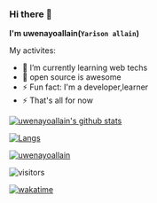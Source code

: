 ### Hi there 👋

**I'm  uwenayoallain(`Yarison allain`)**

My activites:
* 🌱 I’m currently learning web techs
* 👯 open source is awesome
* ⚡ Fun fact: I'm a developer,learner
* ⚡ That's all for now

[![uwenayoallain's github stats](https://github-readme-stats.vercel.app/api?username=uwenayoallain&show_icons=true&include_all_commits=true&count_private=true)](https://github.com/anuraghazra/github-readme-stats)

[![Langs](https://github-readme-stats.vercel.app/api/top-langs/?username=uwenayoallain&hide=Eagle&layout=compact)](https://github.com/anuraghazra/github-readme-stats)

[![uwenayoallain](https://github-readme-stats.vercel.app/api/wakatime?username=uwenayoallain)](https://github.com/anuraghazra/github-readme-stats)

![visitors](https://visitor-badge.glitch.me/badge?page_id=uwenayoallain.uwenayoallain)

[![wakatime](https://wakatime.com/badge/github/uwenayoallain/uwenayoallain.com.svg)](https://wakatime.com/badge/github/uwenayoallain/uwenayoallain.com)
